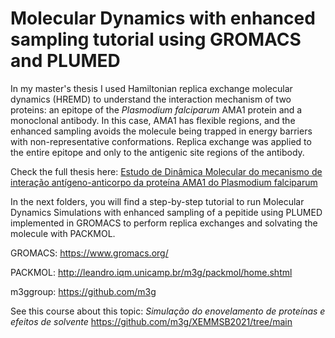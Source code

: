 # Molecular Dynamics with enhanced sampling tutorial using GROMACS and PLUMED

In my master's thesis I used Hamiltonian replica exchange molecular dynamics (HREMD) to understand the interaction mechanism of two proteins: an epitope of the *Plasmodium falciparum* AMA1 protein and a monoclonal antibody. In this case, AMA1 has flexible regions, and the enhanced sampling avoids the molecule being trapped in energy barriers with non-representative conformations. Replica exchange was applied to the entire epitope and only to the antigenic site regions of the antibody.

Check the full thesis here: [Estudo de Dinâmica Molecular do mecanismo de interação antígeno-anticorpo da proteína AMA1 do Plasmodium falciparum](https://www.repositorio.unicamp.br/acervo/detalhe/1375042?guid=1709124927980&returnUrl=%2fresultado%2flistar%3fguid%3d1709124927980%26quantidadePaginas%3d1%26codigoRegistro%3d1375042%231375042&i=1) 


In the next folders, you will find a step-by-step tutorial to run Molecular Dynamics Simulations with enhanced sampling of a pepitide using PLUMED implemented in GROMACS to perform replica exchanges and solvating the molecule with PACKMOL.

GROMACS: https://www.gromacs.org/

PACKMOL: http://leandro.iqm.unicamp.br/m3g/packmol/home.shtml

m3ggroup: https://github.com/m3g

See this course about this topic: *Simulação do enovelamento de proteínas e efeitos de solvente* https://github.com/m3g/XEMMSB2021/tree/main
